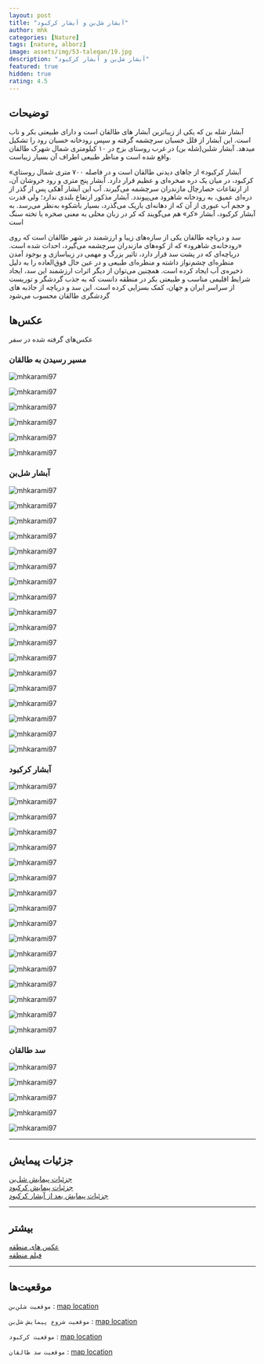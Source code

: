 ```yaml
---
layout: post
title: "آبشار شل‌بن و آبشار کرکبود"
author: mhk
categories: [Nature]
tags: [nature, alborz]
image: assets/img/53-taleqan/19.jpg
description: "آبشار شل‌بن و آبشار کرکبود"
featured: true
hidden: true
rating: 4.5
---
```


## توضیحات
آبشار شله بن که یکی از زیباترین آبشار های طالقان است و دارای طبیعتی بکر و ناب است. این آبشار از قلل خسبان سرچشمه گرفته و سپس رودخانه خسبان رود را تشکیل میدهد. آبشار شلبن(شله بن) در غرب روستای بزج در ۱۰ کیلومتری شمال شهرک طالقان واقع شده است و مناظر طبیعی اطراف آن بسیار زیباست.   

«آبشار کرکبود» از جاهای دیدنی طالقان است و در فاصله ۷۰۰ متری شمال روستای کرکبود، در میان یک دره صخره‌ای و عظیم قرار دارد. آبشار پنج متری و رود خروشان آن، از ارتفاعات حصارچال مازندران سرچشمه می‌گیرند. آب این آبشار آهکی پس از گذر از دره‌ای عمیق، به رودخانه شاهرود می‌پیوندد. آبشار مذکور ارتفاع بلندی ندارد؛ ولی قدرت و حجم آب عبوری از آن که از دهانه‌ای باریک می‌گذرد، بسیار باشکوه به‌نظر می‌رسد. به آبشار کرکبود، آبشار «کر» هم می‌گویند که کر در زبان محلی به معنی صخره يا تخته سنگ است  

سد و دریاچه‌ طالقان یکی از سازه‌های زیبا و ارزشمند در شهر طالقان است که روی «رودخانه‌ی شاهرود» که از کوه‌های مازندران سرچشمه می‌گیرد، احداث شده است. دریاچه‌ای که در پشت سد قرار دارد، تاثیر بزرگ و مهمی در زیباسازی و بوجود آمدن منظره‌ای چشم‌نواز داشته و منظره‌ای طبیعی و در عین حال فوق‌العاده را به دلیل ذخیره‌ی آب ایجاد کرده است. همچنین می‌توان از دیگر اثرات ارزشمند این سد، ایجاد شرایط اقلیمی مناسب و طبیعتی بکر در منطقه دانست که به جذب گردشگر و توریست از سراسر ایران و جهان، کمک بسزایی کرده است. این سد و دریاچه از جاذبه های گردشگری طالقان محسوب می‌شود  

## عکس‌ها
عکس‌های گرفته شده در سفر

### مسیر رسیدن به طالقان
![mhkarami97](/assets/img/53-taleqan/01.jpg)  

![mhkarami97](/assets/img/53-taleqan/02.jpg)  

![mhkarami97](/assets/img/53-taleqan/03.jpg)  

![mhkarami97](/assets/img/53-taleqan/04.jpg)  

![mhkarami97](/assets/img/53-taleqan/05.jpg)  

![mhkarami97](/assets/img/53-taleqan/06.jpg)  

### آبشار شل‌بن
![mhkarami97](/assets/img/53-taleqan/07.jpg)  

![mhkarami97](/assets/img/53-taleqan/08.jpg)  

![mhkarami97](/assets/img/53-taleqan/09.jpg)  

![mhkarami97](/assets/img/53-taleqan/10.jpg)  

![mhkarami97](/assets/img/53-taleqan/11.jpg)  

![mhkarami97](/assets/img/53-taleqan/12.jpg)  

![mhkarami97](/assets/img/53-taleqan/13.jpg)  

![mhkarami97](/assets/img/53-taleqan/14.jpg)  

![mhkarami97](/assets/img/53-taleqan/15.jpg)  

![mhkarami97](/assets/img/53-taleqan/16.jpg)  

![mhkarami97](/assets/img/53-taleqan/17.jpg)  

![mhkarami97](/assets/img/53-taleqan/18.jpg)  

![mhkarami97](/assets/img/53-taleqan/19.jpg)  

![mhkarami97](/assets/img/53-taleqan/20.jpg)  

![mhkarami97](/assets/img/53-taleqan/21.jpg)  

![mhkarami97](/assets/img/53-taleqan/22.jpg)  

![mhkarami97](/assets/img/53-taleqan/23.jpg)  

![mhkarami97](/assets/img/53-taleqan/24.jpg)  

### آبشار کرکبود
![mhkarami97](/assets/img/53-taleqan/25.jpg)  

![mhkarami97](/assets/img/53-taleqan/26.jpg)  

![mhkarami97](/assets/img/53-taleqan/27.jpg)  

![mhkarami97](/assets/img/53-taleqan/28.jpg)  

![mhkarami97](/assets/img/53-taleqan/29.jpg)  

![mhkarami97](/assets/img/53-taleqan/30.jpg)  

![mhkarami97](/assets/img/53-taleqan/31.jpg)  

![mhkarami97](/assets/img/53-taleqan/32.jpg)  

![mhkarami97](/assets/img/53-taleqan/33.jpg)  

![mhkarami97](/assets/img/53-taleqan/34.jpg)  

![mhkarami97](/assets/img/53-taleqan/35.jpg)  

![mhkarami97](/assets/img/53-taleqan/36.jpg)  

![mhkarami97](/assets/img/53-taleqan/37.jpg)  

![mhkarami97](/assets/img/53-taleqan/38.jpg)  

![mhkarami97](/assets/img/53-taleqan/39.jpg)  

![mhkarami97](/assets/img/53-taleqan/40.jpg)  

![mhkarami97](/assets/img/53-taleqan/41.jpg)  

### سد طالقان
![mhkarami97](/assets/img/53-taleqan/42.jpg)  

![mhkarami97](/assets/img/53-taleqan/43.jpg)  

![mhkarami97](/assets/img/53-taleqan/44.jpg)  

![mhkarami97](/assets/img/53-taleqan/45.jpg)  

![mhkarami97](/assets/img/53-taleqan/46.jpg)  

---

## جزئیات پیمایش
[جزئیات پیمایش شل‌بن](/assets/img/53-taleqan/47.jpg)  
[جزئیات پیمایش کرکبود](/assets/img/53-taleqan/48.jpg)  
[جزئیات پیمایش بعد از آبشار کرکبود](/assets/img/53-taleqan/49.jpg)  

---

## بیشتر
[عکس های منطقه](https://www.instagram.com/p/CeB3ImMDrxA/)  
[فیلم منطقه]()  

---

## موقعیت‌ها
`موقعیت شلن‌بن` : [map location](https://www.google.com/maps/place/Sheleben+Waterfall/@36.2024794,50.786958,14.32z/data=!4m12!1m6!3m5!1s0x0:0x2696c8a624024464!2sKarkabud+Waterfall!8m2!3d36.2205324!4d50.8551024!3m4!1s0x3f8c5b43200ac6b1:0xe61c146c63def854!8m2!3d36.2120623!4d50.8065436)  

`موقعیت شروع پیمایش شل‌بن` : [map location](https://www.google.com/maps/place/Khosban,+Alborz+Province,+Iran/@36.1963162,50.7753984,14.32z/data=!4m12!1m6!3m5!1s0x0:0x2696c8a624024464!2sKarkabud+Waterfall!8m2!3d36.2205324!4d50.8551024!3m4!1s0x3f8c5bba95d1d373:0x96ba7876b171ee76!8m2!3d36.1954386!4d50.7884324)  

`موقعیت کرکبود` : [map location](https://www.google.com/maps/place/Karkabud+Waterfall/@36.2205324,50.8551024,15z/data=!4m5!3m4!1s0x0:0x2696c8a624024464!8m2!3d36.2205324!4d50.8551024)  

`موقعیت سد طالقان` : [map location](https://www.google.com/maps/place/%D8%AF%D8%B1%DB%8C%D8%A7%DA%86%D9%87+%D8%B7%D8%A7%D9%84%D9%82%D8%A7%D9%86%E2%80%AD/@36.166024,50.7111564,15.38z/data=!4m12!1m6!3m5!1s0x0:0x2696c8a624024464!2sKarkabud+Waterfall!8m2!3d36.2205324!4d50.8551024!3m4!1s0x3f8c592011c2fb11:0xfc415de810fa80e0!8m2!3d36.1672303!4d50.7141798)  